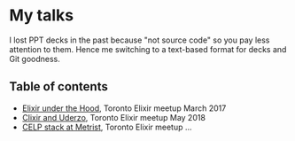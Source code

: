 # My talks

I lost PPT decks in the past because "not source code" so you pay less attention to them. Hence
me switching to a text-based format for decks and Git goodness.

## Table of contents

* [Elixir under the Hood](2017-03-elixir-under-the-hood), Toronto Elixir meetup March 2017
* [Clixir and Uderzo](2018-05-uderzo-clixir), Toronto Elixir meetup May 2018
* [CELP stack at Metrist](2022-04-04-celp-at-metrist), Toronto Elixir meetup ...
